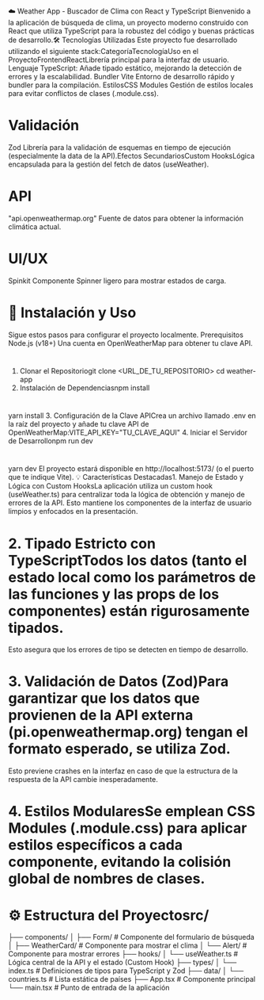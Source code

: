 ☁️ Weather App - Buscador de Clima con React y TypeScript Bienvenido a la aplicación de búsqueda de clima, un proyecto moderno construido con React que utiliza TypeScript para la robustez del código y buenas prácticas de desarrollo.🛠️ Tecnologías Utilizadas
Este proyecto fue desarrollado utilizando el siguiente stack:CategoríaTecnologíaUso en el ProyectoFrontendReactLibrería principal para la interfaz de usuario.
Lenguaje TypeScript: Añade tipado estático, mejorando la detección de errores y la escalabilidad.
Bundler Vite Entorno de desarrollo rápido y bundler para la compilación.
EstilosCSS Modules
Gestión de estilos locales para evitar conflictos de clases (.module.css).
#  Validación 
Zod Librería para la validación de esquemas en tiempo de ejecución (especialmente la data de la API).Efectos SecundariosCustom HooksLógica encapsulada para la gestión del fetch de datos (useWeather).
#  API
"api.openweathermap.org" Fuente de datos para obtener la información climática actual.
#  UI/UX
Spinkit Componente Spinner ligero para mostrar estados de carga.
# 🚀 Instalación y Uso
Sigue estos pasos para configurar el proyecto localmente.
Prerequisitos Node.js (v18+) Una cuenta en OpenWeatherMap para obtener tu clave API.
#  
1. Clonar el Repositoriogit clone <URL_DE_TU_REPOSITORIO>
cd weather-app
2. Instalación de Dependenciasnpm install
# 
yarn install
3. Configuración de la Clave APICrea un archivo llamado .env en la raíz del proyecto y añade tu clave API de OpenWeatherMap:VITE_API_KEY="TU_CLAVE_AQUI"
4. Iniciar el Servidor de Desarrollonpm run dev
# 
yarn dev
El proyecto estará disponible en http://localhost:5173/ (o el puerto que te indique Vite).
💡 Características Destacadas1. 
Manejo de Estado y Lógica con Custom HooksLa aplicación utiliza un custom hook (useWeather.ts) para centralizar toda la lógica de obtención y manejo de errores de la API. 
Esto mantiene los componentes de la interfaz de usuario limpios y enfocados en la presentación.
# 2. Tipado Estricto con TypeScriptTodos los datos (tanto el estado local como los parámetros de las funciones y las props de los componentes) están rigurosamente tipados. 
Esto asegura que los errores de tipo se detecten en tiempo de desarrollo.
# 3. Validación de Datos (Zod)Para garantizar que los datos que provienen de la API externa (pi.openweathermap.org) tengan el formato esperado, se utiliza Zod. 
Esto previene crashes en la interfaz en caso de que la estructura de la respuesta de la API cambie inesperadamente.
# 4. Estilos ModularesSe emplean CSS Modules (.module.css) para aplicar estilos específicos a cada componente, evitando la colisión global de nombres de clases.

# ⚙️ Estructura del Proyectosrc/
├── components/
│   ├── Form/         # Componente del formulario de búsqueda
│   ├── WeatherCard/  # Componente para mostrar el clima
│   └── Alert/        # Componente para mostrar errores
├── hooks/
│   └── useWeather.ts # Lógica central de la API y el estado (Custom Hook)
├── types/
│   └── index.ts      # Definiciones de tipos para TypeScript y Zod
├── data/
│   └── countries.ts  # Lista estática de países
├── App.tsx           # Componente principal
└── main.tsx          # Punto de entrada de la aplicación
